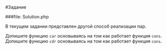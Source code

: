 #Задание

###file: Solution.php

В текущем задании представлен другой способ реализации пар.

Допишите функцию `car` основываясь на том как работает функция `cons`.
Допишите функцию `cdr` основываясь на том как работает функция `cons`.
